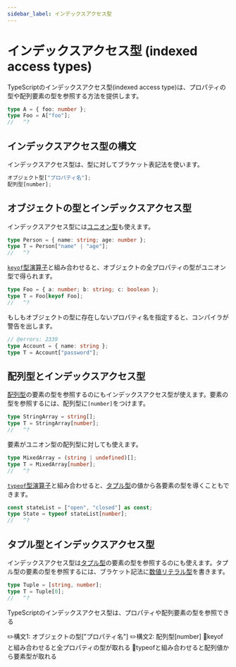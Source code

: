 ```yaml
---
sidebar_label: インデックスアクセス型
---
```


# インデックスアクセス型 (indexed access types)

TypeScriptのインデックスアクセス型(indexed access type)は、プロパティの型や配列要素の型を参照する方法を提供します。

```ts twoslash
type A = { foo: number };
type Foo = A["foo"];
//   ^?
```

## インデックスアクセス型の構文

インデックスアクセス型は、型に対してブラケット表記法を使います。

```ts
オブジェクト型["プロパティ名"];
配列型[number];
```

## オブジェクトの型とインデックスアクセス型

インデックスアクセス型には[ユニオン型](../values-types-variables/union.md)も使えます。

```ts twoslash
type Person = { name: string; age: number };
type T = Person["name" | "age"];
//   ^?
```

[`keyof`型演算子](keyof-type-operator.md)と組み合わせると、オブジェクトの全プロパティの型がユニオン型で得られます。

```ts twoslash
type Foo = { a: number; b: string; c: boolean };
type T = Foo[keyof Foo];
//   ^?
```

もしもオブジェクトの型に存在しないプロパティ名を指定すると、コンパイラが警告を出します。

```ts twoslash
// @errors: 2339
type Account = { name: string };
type T = Account["password"];
```

## 配列型とインデックスアクセス型

[配列型](../values-types-variables/array/type-annotation-of-array.md)の要素の型を参照するのにもインデックスアクセス型が使えます。要素の型を参照するには、配列型に`[number]`をつけます。

```ts twoslash
type StringArray = string[];
type T = StringArray[number];
//   ^?
```

要素がユニオン型の配列型に対しても使えます。

```ts twoslash
type MixedArray = (string | undefined)[];
type T = MixedArray[number];
//   ^?
```

[`typeof`型演算子](typeof-type-operator.md)と組み合わせると、[タプル型](../values-types-variables/tuple.md)の値から各要素の型を導くこともできます。

```ts twoslash
const stateList = ["open", "closed"] as const;
type State = typeof stateList[number];
//   ^?
```

## タプル型とインデックスアクセス型

インデックスアクセス型は[タプル型](../values-types-variables/tuple.md)の要素の型を参照するのにも使えます。タプル型の要素の型を参照するには、ブラケット記法に[数値リテラル型](../values-types-variables/literal-types.md)を書きます。

```ts twoslash
type Tuple = [string, number];
type T = Tuple[0];
//   ^?
```

<TweetILearned>

TypeScriptのインデックスアクセス型は、プロパティや配列要素の型を参照できる

✏️構文1: オブジェクトの型["プロパティ名"]
✏️構文2: 配列型[number]
🔑keyofと組み合わせると全プロパティの型が取れる
🧲typeofと組み合わせると配列値から要素型が取れる

</TweetILearned>
